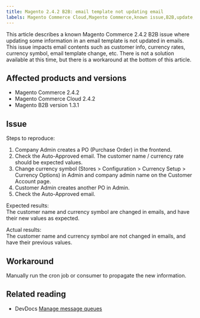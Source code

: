 ```yaml
---
title: Magento 2.4.2 B2B: email template not updating email
labels: Magento Commerce Cloud,Magento Commerce,known issue,B2B,update,2.4.2,workaround,run cron,email content change,email template,consumer,auto-approved email
---
```


This article describes a known Magento Commerce 2.4.2 B2B issue where updating some information in an email template is not updated in emails. This issue impacts email contents such as customer info, currency rates, currency symbol, email template change, etc. There is not a solution available at this time, but there is a workaround at the bottom of this article.

## Affected products and versions

* Magento Commerce 2.4.2
* Magento Commerce Cloud 2.4.2
* Magento B2B version 1.3.1

## Issue

Steps to reproduce:

1. Company Admin creates a PO (Purchase Order) in the frontend.
1. Check the Auto-Approved email. The customer name / currency rate should be expected values.
1. Change currency symbol (Stores > Configuration > Currency Setup > Currency Options) in Admin and company admin name on the Customer Account page.
1. Customer Admin creates another PO in Admin.
1. Check the Auto-Approved email. 

Expected results:  
The customer name and currency symbol are changed in emails, and have their new values as expected.

Actual results:  
The customer name and currency symbol are not changed in emails, and have their previous values.

## Workaround

Manually run the cron job or consumer to propagate the new information.

## Related reading

* DevDocs [Manage message queues](https://devdocs.magento.com/guides/v2.4/config-guide/mq/manage-message-queues.html)